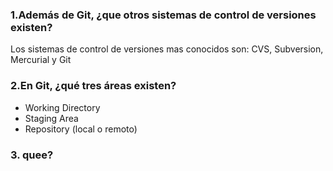  ### 1.Además de Git, ¿que otros sistemas de control de versiones existen?
Los sistemas de control de versiones mas conocidos son: CVS, Subversion, Mercurial y Git

 ### 2.En Git, ¿qué tres áreas existen?
- Working Directory
- Staging Area 
- Repository (local o remoto)

 ### 3. quee?
